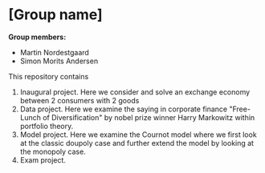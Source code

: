 # \[Group name\]

**Group members:**
- Martin Nordestgaard
- Simon Morits Andersen

This repository contains  
1. Inaugural project. Here we consider and solve an exchange economy between 2 consumers with 2 goods
2. Data project. Here we examine the saying in corporate finance "Free-Lunch of Diversification" by nobel prize winner Harry Markowitz within portfolio theory.
3. Model project. Here we examine the Cournot model where we first look at the classic doupoly case and further extend the model by looking at the monopoly case.
4. Exam project.
